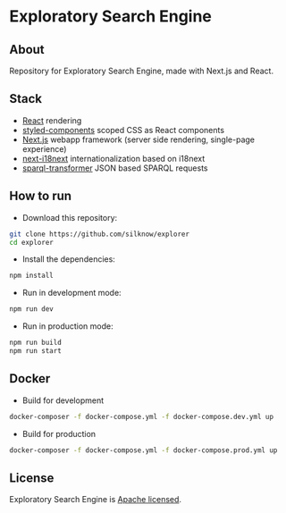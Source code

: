 # Exploratory Search Engine

## About

Repository for Exploratory Search Engine, made with Next.js and React.

## Stack

- [React](https://facebook.github.io/react) rendering
- [styled-components](https://styled-components.com/) scoped CSS as React components
- [Next.js](https://zeit.co/blog/next) webapp framework (server side rendering, single-page experience)
- [next-i18next](https://github.com/isaachinman/next-i18next) internationalization based on i18next
- [sparql-transformer](https://github.com/D2KLab/sparql-transformer) JSON based SPARQL requests

## How to run

- Download this repository:

```bash
git clone https://github.com/silknow/explorer
cd explorer
```

- Install the dependencies:

```bash
npm install
```

- Run in development mode:

```bash
npm run dev
```

- Run in production mode:

```bash
npm run build
npm run start
```

## Docker

- Build for development

```bash
docker-composer -f docker-compose.yml -f docker-compose.dev.yml up
```

- Build for production

```bash
docker-composer -f docker-compose.yml -f docker-compose.prod.yml up
```

## License

Exploratory Search Engine is [Apache licensed](https://github.com/silknow/explorer/blob/master/LICENSE).
